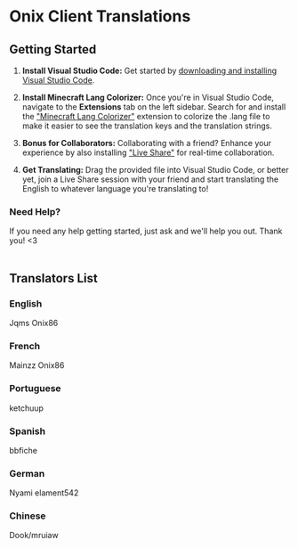# Onix Client Translations

## Getting Started
1. **Install Visual Studio Code:** Get started by [downloading and installing Visual Studio Code](https://code.visualstudio.com/).

2. **Install Minecraft Lang Colorizer:** Once you're in Visual Studio Code, navigate to the **Extensions** tab on the left sidebar.
Search for and install the ["Minecraft Lang Colorizer"](<https://marketplace.visualstudio.com/items?itemName=zz5840.minecraft-lang-colorizer>) extension to colorize the .lang file to make it easier to see the translation keys and the translation strings.

4. **Bonus for Collaborators:** Collaborating with a friend? Enhance your experience by also installing ["Live Share"](<https://marketplace.visualstudio.com/items?itemName=MS-vsliveshare.vsliveshare>) for real-time collaboration.

5. **Get Translating:** Drag the provided file into Visual Studio Code, or better yet, join a Live Share session with your friend and start translating the English to whatever language you're translating to!

### Need Help?
If you need any help getting started, just ask and we'll help you out.
Thank you! <3
<br><br>
## Translators List
### English
Jqms
Onix86

### French
Mainzz
Onix86

### Portuguese
ketchuup

### Spanish
bbfiche

### German
Nyami
elament542

### Chinese
Dook/mruiaw
